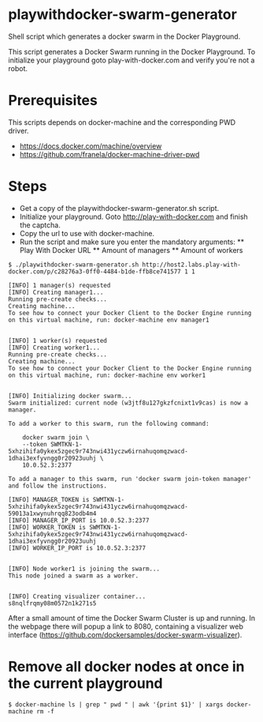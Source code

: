 # playwithdocker-swarm-generator
Shell script which generates a docker swarm in the Docker Playground.

This script generates a Docker Swarm running in the Docker Playground. To initialize your playground goto play-with-docker.com and verify you're not a robot.

# Prerequisites
This scripts depends on docker-machine and the corresponding PWD driver.
* https://docs.docker.com/machine/overview
* https://github.com/franela/docker-machine-driver-pwd

# Steps

* Get a copy of the playwithdocker-swarm-generator.sh script.
* Initialize your playground. Goto http://play-with-docker.com and finish the captcha.
* Copy the url to use with docker-machine.
* Run the script and make sure you enter the mandatory arguments:
** Play With Docker URL
** Amount of managers
** Amount of workers

```
$ ./playwithdocker-swarm-generator.sh http://host2.labs.play-with-docker.com/p/c28276a3-0ff0-4484-b1de-ffb8ce741577 1 1

[INFO] 1 manager(s) requested
[INFO] Creating manager1...
Running pre-create checks...
Creating machine...
To see how to connect your Docker Client to the Docker Engine running on this virtual machine, run: docker-machine env manager1


[INFO] 1 worker(s) requested
[INFO] Creating worker1...
Running pre-create checks...
Creating machine...
To see how to connect your Docker Client to the Docker Engine running on this virtual machine, run: docker-machine env worker1


[INFO] Initializing docker swarm...
Swarm initialized: current node (w3jtf8u127gkzfcnixt1v9cas) is now a manager.

To add a worker to this swarm, run the following command:

    docker swarm join \
    --token SWMTKN-1-5xhzihifa0ykex5zgec9r743nwi431yczw6irnahuqomqzwacd-1dhai3exfyvngg0r20923uuhj \
    10.0.52.3:2377

To add a manager to this swarm, run 'docker swarm join-token manager' and follow the instructions.

[INFO] MANAGER_TOKEN is SWMTKN-1-5xhzihifa0ykex5zgec9r743nwi431yczw6irnahuqomqzwacd-59013a1xwynuhrqq823odb4m4
[INFO] MANAGER_IP_PORT is 10.0.52.3:2377
[INFO] WORKER_TOKEN is SWMTKN-1-5xhzihifa0ykex5zgec9r743nwi431yczw6irnahuqomqzwacd-1dhai3exfyvngg0r20923uuhj
[INFO] WORKER_IP_PORT is 10.0.52.3:2377


[INFO] Node worker1 is joining the swarm...
This node joined a swarm as a worker.


[INFO] Creating visualizer container...
s8nqlfrqmy08m0572n1k271s5
```

After a small amount of time the Docker Swarm Cluster is up and running. In the webpage there will popup a link to 8080, containing a visualizer web interface (https://github.com/dockersamples/docker-swarm-visualizer).

# Remove all docker nodes at once in the current playground
```
$ docker-machine ls | grep " pwd " | awk '{print $1}' | xargs docker-machine rm -f
```

